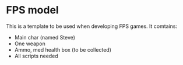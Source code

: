 # FPS model
This is a template to be used when developing FPS games.
It comtains:
- Main char (named Steve)
- One weapon
- Ammo, med health box (to be collected)
- All scripts needed
